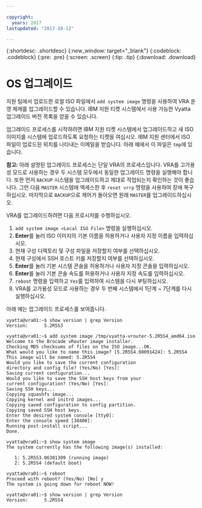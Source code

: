 ```yaml
---

copyright:
  years: 2017
lastupdated: "2017-10-12"

---
```


{:shortdesc: .shortdesc}
{:new_window: target="_blank"}
{:codeblock: .codeblock}
{:pre: .pre}
{:screen: .screen}
{:tip: .tip}
{:download: .download}

# OS 업그레이드
지원 팀에서 업로드한 로컬 ISO 파일에서 ``add system image`` 명령을 사용하여 VRA 운영 체제를 업그레이드할 수 있습니다. IBM 지원 티켓 시스템에서 사용 가능한 Vyatta 업그레이드 버전 목록을 얻을 수 있습니다.

업그레이드 프로세스를 시작하려면 IBM 지원 티켓 시스템에서 업그레이드하고 새 ISO 이미지를 시스템에 업로드하도록 요청하는 티켓을 여십시오. IBM 지원 센터에서 ISO 파일이 업로드된 위치를 나타내는 이메일을 받습니다. 아래 예에서 이 파일은 ``tmp``에 있습니다.

**참고:** 아래 설명된 업그레이드 프로세스는 단일 VRA의 프로세스입니다. VRA를 고가용성 모드로 사용하는 경우 두 시스템 모두에서 동일한 업그레이드 명령을 실행해야 합니다. 또한 먼저 `BACKUP` 시스템을 업그레이드하고 제대로 작업되는지 확인하는 것이 좋습니다. 그런 다음 `MASTER` 시스템에 액세스한 후 `reset vrrp` 명령을 사용하여 장애 복구하십시오. 마지막으로 `BACKUP`으로 제어가 돌아오면 원래 `MASTER`를 업그레이드하십시오.

VRA를 업그레이드하려면 다음 프로시저를 수행하십시오.

1. ``add system image <Local ISO File>`` 명령을 실행하십시오.
2. **Enter**를 눌러 ISO 이미지의 기본 이름을 허용하거나 사용자 지정 이름을 입력하십시오.
3. 현재 구성 디렉토리 및 구성 파일을 저장할지 여부를 선택하십시오.
4. 현재 구성에서 SSH 호스트 키를 저장할지 여부를 선택하십시오.
5. **Enter**를 눌러 기본 시스템 콘솔을 허용하거나 사용자 지정 콘솔을 입력하십시오.
6. **Enter**를 눌러 기본 콘솔 속도를 허용하거나 사용자 지정 속도를 입력하십시오.
7. `reboot` 명령을 입력하고 `Yes`를 입력하여 시스템을 다시 부팅하십시오.
8. VRA를 고가용성 모드로 사용하는 경우 두 번째 시스템에서 1단계 ~ 7단계를 다시 실행하십시오.

아래 예는 업그레이드 프로세스를 보여줍니다.

```
vyatta@vra01:~$ show version | grep Version
Version:      5.2R5S3

vyatta@vra01:~$ add system image /tmp/vyatta-vrouter-5.2R5S4_amd64.iso
Welcome to the Brocade vRouter image installer.
Checking MD5 checksums of files on the ISO image...OK.
What would you like to name this image? [5.2R5S4.08091424]: 5.2R5S4
This image will be named: 5.2R5S4
Would you like to save the current configuration
directory and config file? (Yes/No) [Yes]:
Saving current configuration...
Would you like to save the SSH host keys from your
current configuration? (Yes/No) [Yes]:
Saving SSH keys...
Copying squashfs image...
Copying kernel and initrd images...
Copying saved configuration to config partition.
Copying saved SSH host keys.
Enter the desired system console [tty0]:
Enter the console speed [38400]:
Running post-install script...
Done.

vyatta@vra01:~$ show system image
The system currently has the following image(s) installed:

   1: 5.2R5S3.06301309 (running image)
   2: 5.2R5S4 (default boot)

vyatta@vra01:~$ reboot
Proceed with reboot? (Yes/No) [No] y
The system is going down for reboot NOW!

vyatta@vra01:~$ show version | grep Version
Version:      5.2R5S4
```
